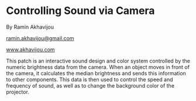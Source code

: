 # Controlling Sound via Camera 

By Ramin Akhavijou

ramin.akhavijou@gmail.com

www.akhavijou.com

This patch is an interactive sound design and color system controlled by the numeric brightness data from the camera. When an object moves in front of the camera, it calculates the median brightness and sends this information to other components. This data is then used to control the speed and frequency of sound, as well as to change the background color of the projector.
